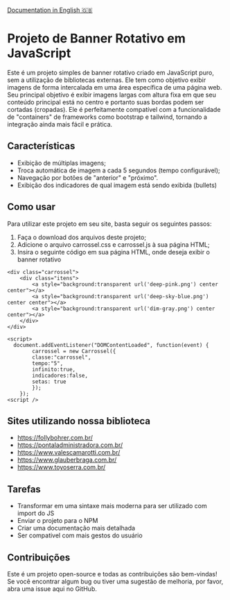 [Documentation in English 🇬🇧](README.md)

# Projeto de Banner Rotativo em JavaScript

Este é um projeto simples de banner rotativo criado em JavaScript puro, sem a utilização de bibliotecas externas. Ele tem como objetivo exibir imagens de forma intercalada em uma área específica de uma página web.
Seu principal objetivo é exibir imagens largas com altura fixa em que seu conteúdo principal está no centro e portanto suas bordas podem ser cortadas (cropadas).
Ele é perfeitamente compatível com a funcionalidade de "containers" de frameworks como bootstrap e tailwind, tornando a integração ainda mais fácil e prática.

## Características

- Exibição de múltiplas imagens;
- Troca automática de imagem a cada 5 segundos (tempo configurável);
- Navegação por botões de "anterior" e "próximo".
- Exibição dos indicadores de qual imagem está sendo exibida (bullets)

## Como usar

Para utilizar este projeto em seu site, basta seguir os seguintes passos:

1. Faça o download dos arquivos deste projeto;
2. Adicione o arquivo carrossel.css e  carrossel.js à sua página HTML;
3. Insira o seguinte código em sua página HTML, onde deseja exibir o banner rotativo
```
<div class="carrossel">
    <div class="itens">
        <a style="background:transparent url('deep-pink.png') center center"></a>
        <a style="background:transparent url('deep-sky-blue.png') center center"></a>
        <a style="background:transparent url('dim-gray.png') center center"></a>
    </div>
</div>

<script>
  document.addEventListener("DOMContentLoaded", function(event) {
		carrossel = new Carrossel({
		classe:"carrossel",
		tempo:"5",
		infinito:true,
		indicadores:false,
		setas: true
		});
	});
<script />
```


## Sites utilizando nossa biblioteca
 - https://follybohrer.com.br/
 - https://pontaladministradora.com.br/
 - https://www.valescamarotti.com.br/
 - https://www.glauberbraga.com.br/
 - https://www.toyoserra.com.br/

## Tarefas
 - Transformar em uma sintaxe mais moderna para ser utilizado com import do JS
 - Enviar o projeto para o NPM
 - Criar uma documentação mais detalhada
 - Ser compativel com mais gestos do usuário

## Contribuições
Este é um projeto open-source e todas as contribuições são bem-vindas! Se você encontrar algum bug ou tiver uma sugestão de melhoria, por favor, abra uma issue aqui no GitHub.